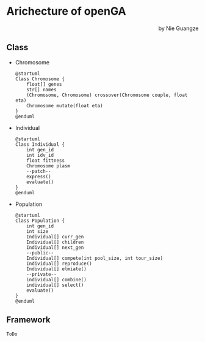 # Arichecture of openGA

<p align="right">by Nie Guangze</p>

## Class

- Chromosome

    ```puml
    @startuml
    Class Chromosome {
        float[] genes
        str[] names
        (Chromosome, Chromosome) crossover(Chromosome couple, float eta)
        Chromosome mutate(float eta)
    }
    @enduml
    ```

- Individual

    ```puml
    @startuml
    Class Individual {
        int gen_id
        int idv_id
        float fittness
        Chromosome plasm
        --patch--
        express()
        evaluate()
    }
    @enduml
    ```

- Population

    ```puml
    @startuml
    Class Population {
        int gen_id
        int size
        Individual[] curr_gen
        Individual[] children
        Individual[] next_gen
        --public--
        Individual[] compete(int pool_size, int tour_size)
        Individual[] reproduce()
        Individual[] elmiate()
        --private--
        individual[] combine()
        individual[] select()
        evaluate()
    }
    @enduml
    ```

## Framework

`ToDo`
